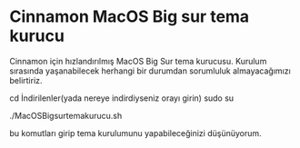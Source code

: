 # Cinnamon MacOS Big sur tema kurucu
Cinnamon için hızlandırılmış MacOS Big Sur tema kurucusu.
Kurulum sırasında yaşanabilecek herhangi bir durumdan sorumluluk almayacağımızı belirtiriz.

cd İndirilenler(yada nereye indirdiyseniz orayı girin)
sudo su

./MacOSBigsurtemakurucu.sh

bu komutları girip tema kurulumunu yapabileceğinizi düşünüyorum.
